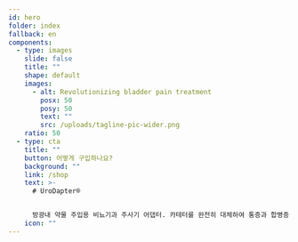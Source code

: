 ```yaml
---
id: hero
folder: index
fallback: en
components:
  - type: images
    slide: false
    title: ""
    shape: default
    images:
      - alt: Revolutionizing bladder pain treatment
        posx: 50
        posy: 50
        text: ""
        src: /uploads/tagline-pic-wider.png
    ratio: 50
  - type: cta
    title: ""
    button: 어떻게 구입하나요?
    background: ""
    link: /shop
    text: >-
      # UroDapter®


      방광내 약물 주입용 비뇨기과 주사기 어댑터. 카테터를 완전히 대체하여 통증과 합병증이 없는 방광 주입이 가능합니다. UroDapter®를 사용하면 모든 용액을 방광에 주입 할 수 있습니다.
    icon: ""
---
```

